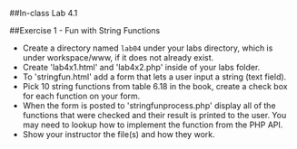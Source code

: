 ##In-class Lab 4.1


##Exercise 1 - Fun with String Functions
* Create a directory named `lab04` under your labs directory, which is under workspace/www, if it does not already exist.
* Create 'lab4x1.html' and 'lab4x2.php' inside of your labs folder.
* To 'stringfun.html' add a form that lets a user input a string (text field).
* Pick 10 string functions from table 6.18 in the book, create a check box for each function on your form.
* When the form is posted to 'stringfunprocess.php' display all of the functions that were checked and their result is printed to the user. You may need to lookup how to implement the function from the PHP API.
* Show your instructor the file(s) and how they work.


